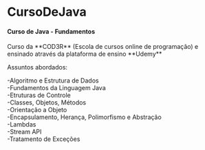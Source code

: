 # CursoDeJava
<h4>Curso de Java - Fundamentos</h4>
Curso da **COD3R** (Escola de cursos online de programação) e ensinado através da plataforma de ensino **Udemy**

Assuntos abordados:

-Algoritmo e Estrutura de Dados<br />
-Fundamentos da Linguagem Java<br />
-Etruturas de Controle<br />
-Classes, Objetos, Métodos<br />
-Orientação a Objeto<br />
-Encapsulamento, Herança, Polimorfismo e Abstração<br />
-Lambdas<br />
-Stream API<br />
-Tratamento de Exceções<br />

